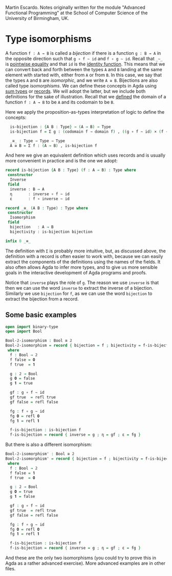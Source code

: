 
Martin Escardo.
Notes originally written for the module "Advanced Functional Programming"
at the School of Computer Science of the University of Birmingham, UK.


<!--
```agda
{-# OPTIONS --without-K --safe #-}

module isomorphisms where

open import prelude

```
-->
# Type isomorphisms

A function `f : A → B` is called a *bijection* if there is a function `g : B → A` in the opposite direction such that `g ∘ f ∼ id` and `f ∘ g ∼ id`. Recall that `_∼_` is [pointwise equality](identity-type.lagda.md) and that `id` is the [identity function](products.lagda.md). This means that we can convert back and forth between the types `A` and `B` landing at the same element with started with, either from `A` or from `B`. In this case, we say that the types `A` and `B` are *isomorphic*, and we write `A ≅ B`. Bijections are also called type *isomorphisms*. We can define these concepts in Agda using [sum types](sum.lagda.md) or [records](https://agda.readthedocs.io/en/latest/language/record-types.html). We will adopt the latter, but we include both definitions for the sake of illustration. Recall that we [defined](general-notation.lagda.md) the domain of a function `f : A → B` to be `A` and its codomain to be `B`.

Here we apply the proposition-as-types interpretation of logic to define the concepts:
<!--
```agda
module _ where
 private
```
-->
```agda
  is-bijection : {A B : Type} → (A → B) → Type
  is-bijection f = Σ g ꞉ (codomain f → domain f) , ((g ∘ f ∼ id) × (f ∘ g ∼ id))

  _≅_ : Type → Type → Type
  A ≅ B = Σ f ꞉ (A → B) , is-bijection f
```
And here we give an equivalent definition which uses records and is usually more convenient in practice and is the one we adopt:
```agda
record is-bijection {A B : Type} (f : A → B) : Type where
 constructor
  Inverse
 field
  inverse : B → A
  η       : inverse ∘ f ∼ id
  ε       : f ∘ inverse ∼ id

record _≅_ (A B : Type) : Type where
 constructor
  Isomorphism
 field
  bijection   : A → B
  bijectivity : is-bijection bijection

infix 0 _≅_
```
The definition with `Σ` is probably more intuitive, but, as discussed above, the definition with a record is often easier to work with, because we can easily extract the components of the definitions using the names of the fields. It also often allows Agda to infer more types, and to give us more sensible goals in the interactive development of Agda programs and proofs.

Notice that `inverse` plays the role of `g`. The reason we use `inverse` is that then we can use the word `inverse` to extract the inverse of a bijection. Similarly we use `bijection` for `f`, as we can use the word `bijection` to extract the bijection from a record.

## Some basic examples

```agda
open import binary-type
open import Bool

Bool-𝟚-isomorphism : Bool ≅ 𝟚
Bool-𝟚-isomorphism = record { bijection = f ; bijectivity = f-is-bijection }
 where
  f : Bool → 𝟚
  f false = 𝟎
  f true  = 𝟏

  g : 𝟚 → Bool
  g 𝟎 = false
  g 𝟏 = true

  gf : g ∘ f ∼ id
  gf true  = refl true
  gf false = refl false

  fg : f ∘ g ∼ id
  fg 𝟎 = refl 𝟎
  fg 𝟏 = refl 𝟏

  f-is-bijection : is-bijection f
  f-is-bijection = record { inverse = g ; η = gf ; ε = fg }
```
But there is also a different isomorphism:
```agda
Bool-𝟚-isomorphism' : Bool ≅ 𝟚
Bool-𝟚-isomorphism' = record { bijection = f ; bijectivity = f-is-bijection }
 where
  f : Bool → 𝟚
  f false = 𝟏
  f true  = 𝟎

  g : 𝟚 → Bool
  g 𝟎 = true
  g 𝟏 = false

  gf : g ∘ f ∼ id
  gf true  = refl true
  gf false = refl false

  fg : f ∘ g ∼ id
  fg 𝟎 = refl 𝟎
  fg 𝟏 = refl 𝟏

  f-is-bijection : is-bijection f
  f-is-bijection = record { inverse = g ; η = gf ; ε = fg }
```
And these are the only two isomorphisms (you could try to prove this in Agda as a rather advanced exercise). More advanced examples are in other files.
